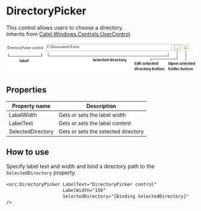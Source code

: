 DirectoryPicker
===============

This control allows users to choose a directory.
<br />Inherits from [Catel.Windows.Controls.UserControl][1].

![DirectoryPicker 01][2]

## Properties

Property name|Description
-|-
LabelWidth|Gets or sets the label width
LabelText|Gets or sets the label content
SelectedDirectory|Gets or sets the selected directory

## How to use

Specify label text and width and bind a directory path to the `SelectedDirectory` property.
```
<orc:DirectoryPicker LabelText="DirectoryPicker control"
                     LabelWidth="150"
                     SelectedDirectory="{Binding SelectedDirectory}" />
```
[1]: https://catelproject.atlassian.net/wiki/display/CTL/UserControl
[2]: ../images/orc.controls/directorypicker/DirectoryPicker_01.png